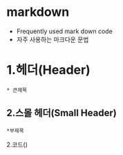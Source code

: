 markdown
===

* Frequently used mark down code
* 자주 사용하는 마크다운 문법

1.헤더(Header)
======
    * 큰제목

2.스몰 헤더(Small Header)
----
    *부제목

2.코드()
